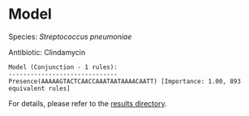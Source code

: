 
# Model

Species: *Streptococcus pneumoniae*

Antibiotic: Clindamycin

```
Model (Conjunction - 1 rules):
------------------------------
Presence(AAAAAGTACTCAACCAAATAATAAAACAATT) [Importance: 1.00, 893 equivalent rules]

```

For details, please refer to the [results directory](../../../../../results/scm_b/streptococcus%20pneumoniae/clindamycin/repeat_4/).

